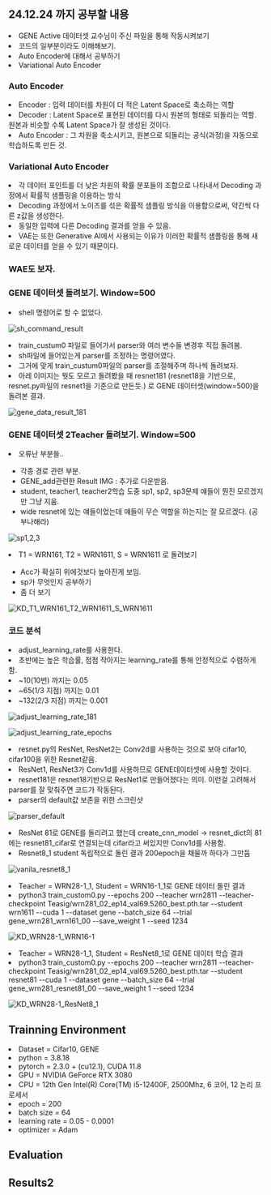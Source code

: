 ## 24.12.24 까지 공부할 내용
<li> GENE Active 데이터셋 교수님이 주신 파일을 통해 작동시켜보기 </li>
<li> 코드의 일부분이라도 이해해보기. </li>
<li> Auto Encoder에 대해서 공부하기 </li>
<li> Variational Auto Encoder </li>


### Auto Encoder
<li> Encoder : 입력 데이터를 차원이 더 적은 Latent Space로 축소하는 역할 </li>
<li> Decoder : Latent Space로 표현된 데이터를 다시 원본의 형태로 되돌리는 역할. 원본과 비슷할 수록 Latent Space가 잘 생성된 것이다. </li>
<li> Auto Encoder : 그 차원을 축소시키고, 원본으로 되돌리는 공식(과정)을 자동으로 학습하도록 만든 것. </li>

### Variational Auto Encoder
<li> 각 데이터 포인트를 더 낮은 차원의 확률 분포들의 조합으로 나타내서 Decoding 과정에서 확률적 샘플링을 이용하는 방식 </li>
<li> Decoding 과정에서 노이즈를 섞은 확률적 샘플링 방식을 이용함으로써, 약간씩 다른 z값을 생성한다. </li>
<li> 동일한 입력에 다른 Decoding 결과를 얻을 수 있음. </li>
<li> VAE는 또한 Generative AI에서 사용되는 이유가 이러한 확률적 샘플링을 통해 새로운 데이터를 얻을 수 있기 때문이다. </li>

### WAE도 보자.



### GENE 데이터셋 돌려보기. Window=500
<li> shell 명령어로 할 수 없었다.  </li>

![sh_command_result](https://github.com/wjdwocks/ML-DNN/raw/main/markdown/24.12.24/sh_command_result.png)
<li> train_custum0 파일로 들어가서 parser와 여러 변수들 변경후 직접 돌려봄. </li>
<li> sh파일에 들어있는게 parser를 조정하는 명령어였다. </li>
<li> 그거에 맞게 train_custum0파일의 parser를 조절해주며 하나씩 돌려보자. </li>
<li> 아레 이미지는 뭣도 모르고 돌려봤을 때 resnet181 (resnet18을 기반으로, resnet.py파일의 resnet1을 기준으로 만든듯.) 로 GENE 데이터셋(window=500)을 돌려본 결과. </li>

![gene_data_result_181](https://github.com/wjdwocks/ML-DNN/raw/main/markdown/24.12.24/GENE_data_result_181.png)


### GENE 데이터셋 2Teacher 돌려보기. Window=500
<li> 오류난 부분들.. </li>
<ul>
<li> 각종 경로 관련 부분. </li>
<li> GENE_add관련한 Result IMG : 추가로 다운받음. </li>
<li> student, teacher1, teacher2학습 도중 sp1, sp2, sp3문제 얘들이 뭔진 모르겠지만 그냥 지움. </li>
<li> wide resnet에 있는 얘들이었는데 얘들이 무슨 역할을 하는지는 잘 모르겠다. (공부나해라) </li>
</ul>

![sp1,2,3](https://github.com/wjdwocks/ML-DNN/raw/main/markdown/24.12.24/sp1,2,3.png)

<li> T1 = WRN161, T2 = WRN1611, S = WRN1611 로 돌려보기 </li>
<ul>
<li> Acc가 확실히 위에것보다 높아진게 보임. </li>
<li> sp가 무엇인지 공부하기 </li>
<li> 좀 더 보기 </li>
</ul>

![KD_T1_WRN161_T2_WRN1611_S_WRN1611](https://github.com/wjdwocks/ML-DNN/raw/main/markdown/24.12.24/KD_T1_WRN161_T2_WRN1611_S_WRN1611.png)




### 코드 분석
<li> adjust_learning_rate를 사용한다. </li>
<li> 초반에는 높은 학습률, 점점 작아지는 learning_rate를 통해 안정적으로 수렴하게 함. </li>
<li> ~10(10번) 까지는 0.05 </li>
<li> ~65(1/3 지점) 까지는 0.01 </li>
<li> ~132(2/3 지점) 까지는 0.001 </li>

![adjust_learning_rate_181](https://github.com/wjdwocks/ML-DNN/raw/main/markdown/24.12.24/adjust_learning_rate_181.png)

![adjust_learning_rate_epochs](https://github.com/wjdwocks/ML-DNN/raw/main/markdown/24.12.24/adjust_learning_rate_epochs.png)

<li> resnet.py의 ResNet, ResNet2는 Conv2d를 사용하는 것으로 보아 cifar10, cifar100을 위한 Resnet같음. </li>
<li> ResNet1, ResNet3가 Conv1d를 사용하므로 GENE데이터셋에 사용할 것이다. </li>
<li> resnet181은 resnet18기반으로 ResNet1로 만들어졌다는 의미. 이런걸 고려해서 parser를 잘 맞춰주면 코드가 작동된다. </li>
<li> parser의 default값 보존을 위한 스크린샷 </li>

![parser_default](https://github.com/wjdwocks/ML-DNN/raw/main/markdown/24.12.24/parser_default.png)
<li> ResNet 81로 GENE를 돌리려고 했는데 create_cnn_model -> resnet_dict의 81에는 resnet81_cifar로 연결되는데 cifar라고 써있지만 Conv1d를 사용함. </li>
<li> Resnet8_1 student 독립적으로 돌린 결과 200epoch을 채울까 하다가 그만둠 </li>

![vanila_resnet8_1](https://github.com/wjdwocks/ML-DNN/raw/main/markdown/24.12.24/vanila_resnet8_1.png)

<li> Teacher = WRN28-1_1, Student = WRN16-1_1로 GENE 데이터 돌린 결과 </li>
<li> python3 train_custom0.py --epochs 200 --teacher wrn2811 --teacher-checkpoint Teasig/wrn281_02_ep14_val69.5260_best.pth.tar --student wrn1611 --cuda 1 --dataset gene --batch_size 64 --trial gene_wrn281_wrn161_00 --save_weight 1 --seed 1234 </li>

![KD_WRN28-1_WRN16-1](https://github.com/wjdwocks/ML-DNN/raw/main/markdown/24.12.24/KD_WRN28-1_WRN16-1.png)
<li> Teacher = WRN28-1_1, Student = ResNet8_1로 GENE 데이터 학습 결과 </li>
<li> python3 train_custom0.py --epochs 200 --teacher wrn2811 --teacher-checkpoint Teasig/wrn281_02_ep14_val69.5260_best.pth.tar --student resnet81 --cuda 1 --dataset gene --batch_size 64 --trial gene_wrn281_resnet81_00 --save_weight 1 --seed 1234 </li>

![KD_WRN28-1_ResNet8_1](https://github.com/wjdwocks/ML-DNN/raw/main/markdown/24.12.24/KD_WRN28-1_1_ResNet8_1.png)


## Trainning Environment
<li> Dataset = Cifar10, GENE </li>
<li> python = 3.8.18 </li>
<li> pytorch = 2.3.0 + (cu12.1), CUDA 11.8 </li>
<li> GPU = NVIDIA GeForce RTX 3080 </li>
<li> CPU = 12th Gen Intel(R) Core(TM) i5-12400F, 2500Mhz, 6 코어, 12 논리 프로세서 </li>
<li> epoch = 200 </li>
<li> batch size = 64 </li>
<li> learning rate = 0.05 - 0.0001 </li>
<li> optimizer = Adam </li>



## Evaluation


## Results2